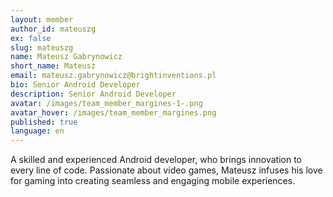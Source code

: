 ```yaml
---
layout: member
author_id: mateuszg
ex: false
slug: mateuszg
name: Mateusz Gabrynowicz
short_name: Mateusz
email: mateusz.gabrynowicz@brightinventions.pl
bio: Senior Android Developer
description: Senior Android Developer
avatar: /images/team_member_margines-1-.png
avatar_hover: /images/team_member_margines.png
published: true
language: en
---
```

A skilled and experienced Android developer, who brings innovation to every line of code. Passionate about video games, Mateusz infuses his love for gaming into creating seamless and engaging mobile experiences.